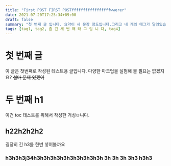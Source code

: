 ```yaml
---
title: "First POST FIRST POSTfffffffffffffffffwwerer"
date: 2021-07-20T17:25:34+09:00
draft: false
summary: "첫 번째 글 입니다. 요약이 세 문장 정도입니다.그리고 네 개의 태그가 달려있습니다."
tags: [tag1, tag2, 좀 긴 세 번 째 태 그 입 니 다, tag4]
---
```


# 첫 번째 글

이 글은 첫번째로 작성된 테스트용 글입니다. 다양한 마크업을 실험해 볼 필요는 없겠지요? ~~설마 문제 있겠어~~

# 두 번째 h1

이건 toc 테스트를 위해서 작성한 거싱ㅂ니다.

## h22h2h2h2

굉장히 긴 h3를 한번 넣어볼까요

### h3h3h3j34h3h3h3h3h3h3h3h3h3h3h 3h 3h 3h 3h3 h3h3
